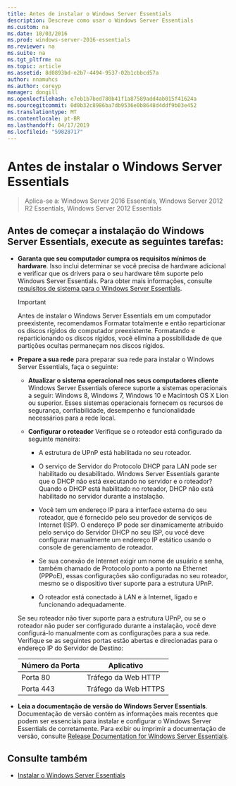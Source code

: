 ```yaml
---
title: Antes de instalar o Windows Server Essentials
description: Descreve como usar o Windows Server Essentials
ms.custom: na
ms.date: 10/03/2016
ms.prod: windows-server-2016-essentials
ms.reviewer: na
ms.suite: na
ms.tgt_pltfrm: na
ms.topic: article
ms.assetid: 8d0893bd-e2b7-4494-9537-02b1cbbcd57a
author: nnamuhcs
ms.author: coreyp
manager: dongill
ms.openlocfilehash: e7eb1b7bed780b41f1a87589add4ab015f41624a
ms.sourcegitcommit: 0d0b32c8986ba7db9536e0b8648d4ddf9b03e452
ms.translationtype: MT
ms.contentlocale: pt-BR
ms.lasthandoff: 04/17/2019
ms.locfileid: "59828717"
---
```

# <a name="before-you-install-windows-server-essentials"></a>Antes de instalar o Windows Server Essentials

>Aplica-se a: Windows Server 2016 Essentials, Windows Server 2012 R2 Essentials, Windows Server 2012 Essentials

##  <a name="BKMK_BeforeYouBegin"></a> Antes de começar a instalação do Windows Server Essentials, execute as seguintes tarefas:  

-   **Garanta que seu computador cumpra os requisitos mínimos de hardware**. Isso inclui determinar se você precisa de hardware adicional e verificar que os drivers para o seu hardware têm suporte pelo Windows Server Essentials. Para obter mais informações, consulte [requisitos de sistema para o Windows Server Essentials](../get-started/system-requirements.md).   

  
    > [!IMPORTANT]
    >  Antes de instalar o Windows Server Essentials em um computador preexistente, recomendamos Formatar totalmente e então reparticionar os discos rígidos do computador preexistente. Formatando e reparticionando os discos rígidos, você elimina a possibilidade de que partições ocultas permaneçam nos discos rígidos.  
  
-   **Prepare a sua rede** para preparar sua rede para instalar o Windows Server Essentials, faça o seguinte:  
    
  
    -   **Atualizar o sistema operacional nos seus computadores cliente** Windows Server Essentials oferece suporte a sistemas operacionais a seguir:  Windows 8, Windows 7, Windows 10 e Macintosh OS X Lion ou superior. Esses sistemas operacionais fornecem os recursos de segurança, confiabilidade, desempenho e funcionalidade necessários para a rede local.  
  
    -   **Configurar o roteador** Verifique se o roteador está configurado da seguinte maneira:  
  
        -   A estrutura de UPnP está habilitada no seu roteador.  
  
        -   O serviço de Servidor do Protocolo DHCP para LAN pode ser habilitado ou desabilitado.  Windows Server Essentials garante que o DHCP não está executando no servidor e o roteador? Quando o DHCP está habilitado no roteador, DHCP não está habilitado no servidor durante a instalação.  
  
        -   Você tem um endereço IP para a interface externa do seu roteador, que é fornecido pelo seu provedor de serviços de Internet (ISP). O endereço IP pode ser dinamicamente atribuído pelo serviço do Servidor DHCP no seu ISP, ou você deve configurar manualmente um endereço IP estático usando o console de gerenciamento de roteador.  
  
        -   Se sua conexão de Internet exigir um nome de usuário e senha, também chamado de Protocolo ponto a ponto na Ethernet (PPPoE), essas configurações são configuradas no seu roteador, mesmo se o dispositivo tiver suporte para a estrutura UPnP.  
  
        -   O roteador está conectado à LAN e à Internet, ligado e funcionando adequadamente.  
  
     Se seu roteador não tiver suporte para a estrutura UPnP, ou se o roteador não puder ser configurado durante a instalação, você deve configurá-lo manualmente com as configurações para a sua rede. Verifique se as seguintes portas estão abertas e direcionadas para o endereço IP do Servidor de Destino:  
  
    |Número da Porta|Aplicativo|  
    |-----------------|-----------------|  
    |Porta 80|Tráfego da Web HTTP|  
    |Porta 443|Tráfego da Web HTTPS|  
  

-   **Leia a documentação de versão do Windows Server Essentials**. Documentação de versão contém as informações mais recentes que podem ser essenciais para instalar e configurar o Windows Server Essentials de corretamente. Para exibir ou imprimir a documentação de versão, consulte [Release Documentation for Windows Server Essentials](../get-started/release-notes.md).  
  
## <a name="see-also"></a>Consulte também  
  
-   [Instalar o Windows Server Essentials](Install-Windows-Server-Essentials.md)

